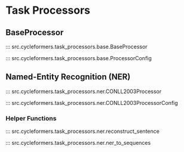 # Task Processors

## BaseProcessor

::: src.cycleformers.task_processors.base.BaseProcessor

::: src.cycleformers.task_processors.base.ProcessorConfig


## Named-Entity Recognition (NER)

::: src.cycleformers.task_processors.ner.CONLL2003Processor

::: src.cycleformers.task_processors.ner.CONLL2003ProcessorConfig



### Helper Functions

::: src.cycleformers.task_processors.ner.reconstruct_sentence

::: src.cycleformers.task_processors.ner.ner_to_sequences
